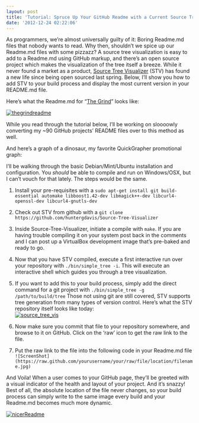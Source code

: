 ```yaml
---
layout: post
title: 'Tutorial: Spruce Up Your GitHub Readme with a Current Source Tree Visualization'
date: '2012-12-24 02:22:06'
---
```



As programmers, we’re almost universally guilty of it: Boring Readme.md files that nobody wants to read. Why then, shouldn’t we spice up our Readme.md files with some pizzazz? A source tree visualization is easy to add to a Readme.md using GitHub markup, and there’s an open source project which makes the visualization of the tree itself a breeze. While it never found a market as a product, [Source Tree Visualizer](https://github.com/huntergdavis/Source-Tree-Visualizer) (STV) has found a new life since being open sourced last spring. Below, I’ll show you how to add STV to your build process and display the most current version in your README.md file.

Here’s what the Readme.md for “[The Grind](https://github.com/huntergdavis/The_Grind)” looks like:

[![thegrindreadme](http://www.hunterdavis.com/content/images/2012/12/thegrindreadme-300x251.png)](http://www.hunterdavis.com/content/images/2012/12/thegrindreadme.png)

While you read through the tutorial below, I’ll be working on sloooowly converting my ~90 GitHub projects’ README files over to this method as well.

And here’s a graph of a dinosaur, my favorite QuickGrapher promotional graph:

<graph label="Point Connecting Lines" style="width:250px;align:right;" title="Raaawr" type="line" values="20,11;19,6;19,2;17,2;17,6;16,5;15,2;13,2;14,5;14,6;12,6;12,2;10,2;10,4;9,2;7,2;9,6;7,6;4,4;2,3;0,2;1,3;3,5;5,9;9,11;17,11;21,17;23,18;25,17;24,16;20,11;"></graph>

I’ll be walking through the basic Debian/Mint/Ubuntu installation and configuration. You *should* be able to compile and run on Windows/OSX, but I can’t vouch for that lately. The steps would be the same.

1. Install your pre-requisites with a `sudo apt-get install git build-essential automake libboost1.42-dev libmagick++-dev libcurl4-openssl-dev libcurl4-gnutls-dev`
2. Check out STV from github with a `git clone https://github.com/huntergdavis/Source-Tree-Visualizer`
3. Inside Source-Tree-Visualizer, initiate a compile with ` make `. If you are having trouble compiling it on your system post back in the comments and I can post up a VirtualBox development image that’s pre-baked and ready to go.
4. Now that you have STV compiled, execute a first interactive run over your repository with `./bin/simple_tree -i`. This will execute an interactive shell which guides you through a tree visualization.
5. If you want to add this to your build process, simply add the direct command for a git project with `./bin/simple_tree -g /path/to/build/tree` Those not using git are still covered, STV supports tree generation from many types of version control.
Here’s what the STV repository itself looks like today:  
[![source_tree_vis](http://www.hunterdavis.com/content/images/2012/12/source_tree_vis-300x300.jpg)](http://www.hunterdavis.com/content/images/2012/12/source_tree_vis.jpg)

7. Now make sure you commit that file to your repository somewhere, and browse to it on GitHub. Click on the ‘raw’ icon to get the raw link to the file.
8. Put the raw link to the file into the following code in your Readme.md file  
`![ScreenShot](https://raw.github.com/yourusername/your/raw/file/location/filename.jpg)`

And Voila! When a user comes to your GitHub page, they’ll be greeted with a visual indicator of the health and layout of your project. And it’s snazzy! Best of all, the absolute location of the file never changes, so your build process can simply write to the same image every build and your Readme.md becomes much more dynamic.

[![nicerReadme](http://www.hunterdavis.com/content/images/2012/12/nicerReadme-300x257.png)](http://www.hunterdavis.com/content/images/2012/12/nicerReadme.png)


